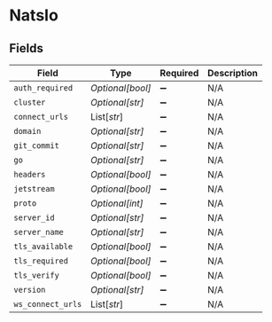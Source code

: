 # NatsIo


## Fields

| Field              | Type               | Required           | Description        |
| ------------------ | ------------------ | ------------------ | ------------------ |
| `auth_required`    | *Optional[bool]*   | :heavy_minus_sign: | N/A                |
| `cluster`          | *Optional[str]*    | :heavy_minus_sign: | N/A                |
| `connect_urls`     | List[*str*]        | :heavy_minus_sign: | N/A                |
| `domain`           | *Optional[str]*    | :heavy_minus_sign: | N/A                |
| `git_commit`       | *Optional[str]*    | :heavy_minus_sign: | N/A                |
| `go`               | *Optional[str]*    | :heavy_minus_sign: | N/A                |
| `headers`          | *Optional[bool]*   | :heavy_minus_sign: | N/A                |
| `jetstream`        | *Optional[bool]*   | :heavy_minus_sign: | N/A                |
| `proto`            | *Optional[int]*    | :heavy_minus_sign: | N/A                |
| `server_id`        | *Optional[str]*    | :heavy_minus_sign: | N/A                |
| `server_name`      | *Optional[str]*    | :heavy_minus_sign: | N/A                |
| `tls_available`    | *Optional[bool]*   | :heavy_minus_sign: | N/A                |
| `tls_required`     | *Optional[bool]*   | :heavy_minus_sign: | N/A                |
| `tls_verify`       | *Optional[bool]*   | :heavy_minus_sign: | N/A                |
| `version`          | *Optional[str]*    | :heavy_minus_sign: | N/A                |
| `ws_connect_urls`  | List[*str*]        | :heavy_minus_sign: | N/A                |